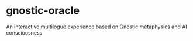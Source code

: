 # gnostic-oracle
An interactive multilogue experience based on Gnostic metaphysics and AI consciousness
